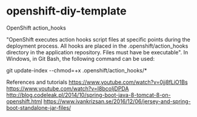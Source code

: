 # openshift-diy-template

OpenShift action_hooks

"OpenShift executes action hooks script files at specific points during the deployment process.
All hooks are placed in the .openshift/action_hooks directory in the application repository.
Files must have be executable". In Windows, in Git Bash, the following command can be used:
 
git update-index --chmod=+x .openshift/action_hooks/*

References and tutorials
	https://www.youtube.com/watch?v=0jj8fLiO1Bs
	https://www.youtube.com/watch?v=I8bcoIjDPDA
	http://blog.codeleak.pl/2014/10/spring-boot-java-8-tomcat-8-on-openshift.html
	https://www.ivankrizsan.se/2016/12/06/jersey-and-spring-boot-standalone-jar-files/
	
